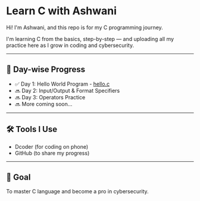 # Learn C with Ashwani

Hi! I'm Ashwani, and this repo is for my C programming journey.

I'm learning C from the basics, step-by-step — and uploading all my practice here as I grow in coding and cybersecurity.

---

## 🚀 Day-wise Progress

- ✅ Day 1: Hello World Program - [hello.c](hello.c)
- 🔜 Day 2: Input/Output & Format Specifiers
- 🔜 Day 3: Operators Practice
- 🔜 More coming soon...

---

## 🛠️ Tools I Use

- Dcoder (for coding on phone)
- GitHub (to share my progress)

---

## 📍 Goal

To master C language and become a pro in cybersecurity.
